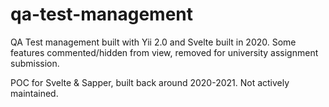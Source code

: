 # qa-test-management
QA Test management built with Yii 2.0 and Svelte built in 2020. Some features commented/hidden from view, removed for university assignment submission.

POC for Svelte & Sapper, built back around 2020-2021. Not actively maintained.
